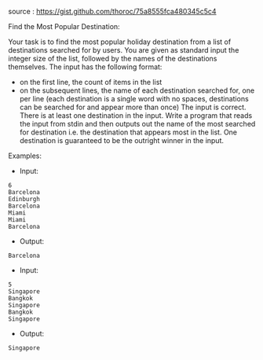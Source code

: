 source : https://gist.github.com/thoroc/75a8555fca480345c5c4

Find the Most Popular Destination:
        
Your task is to find the most popular holiday destination from a list of destinations searched for by users.
You are given as standard input the integer size of the list, followed by the names of the destinations themselves.
The input has the following format:
* on the first line, the count of items in the list
*  on the subsequent lines, the name of each destination searched for, one per line (each destination is a single word with no spaces, destinations can be searched for and appear more than once)
The input is correct. There is at least one destination in the input. 
Write a program that reads the input from stdin and then outputs out the name of the most searched for destination i.e. the destination that appears most in the list.  One destination is guaranteed to be the outright winner in the input.

Examples: 

* Input: 
```
6
Barcelona
Edinburgh
Barcelona
Miami
Miami
Barcelona
```
* Output:
```
Barcelona
``` 
* Input:
```
5
Singapore
Bangkok
Singapore
Bangkok
Singapore
```
* Output:
```
Singapore
```